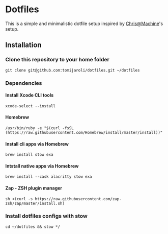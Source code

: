 # Dotfiles

This is a simple and minimalistic dotfile setup inspired by [Chris@Machine](https://github.com/ChristianChiarulli/Machfiles)'s setup.

## Installation

### Clone this repository to your home folder

```
git clone git@github.com:tomijaroli/dotfiles.git ~/dotfiles
```

### Dependencies

#### Install Xcode CLI tools

```
xcode-select --install
```

#### Homebrew

```
/usr/bin/ruby -e "$(curl -fsSL (https://raw.githubusercontent.com/Homebrew/install/master/install))"
```

#### Install cli apps via Homebrew

```
brew install stow exa
```

#### Intstall native apps via Homebrew

```
brew install --cask alacritty stow exa
```

#### Zap - ZSH plugin manager

```
sh <(curl -s https://raw.githubusercontent.com/zap-zsh/zap/master/install.sh)
```

### Install dotfiles configs with stow

```
cd ~/dotfiles && stow */
```
